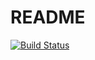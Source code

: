 # README

[![Build Status](https://travis-ci.org/monodelic/Taskmanager.svg?branch=feature%2Fregistration)](https://travis-ci.org/monodelic/Taskmanager)
